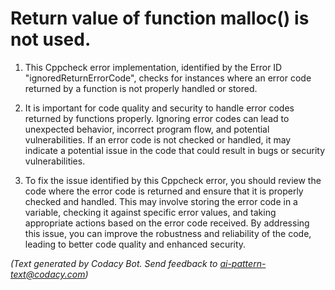 # Return value of function malloc() is not used.

1. This Cppcheck error implementation, identified by the Error ID "ignoredReturnErrorCode", checks for instances where an error code returned by a function is not properly handled or stored.

2. It is important for code quality and security to handle error codes returned by functions properly. Ignoring error codes can lead to unexpected behavior, incorrect program flow, and potential vulnerabilities. If an error code is not checked or handled, it may indicate a potential issue in the code that could result in bugs or security vulnerabilities.

3. To fix the issue identified by this Cppcheck error, you should review the code where the error code is returned and ensure that it is properly checked and handled. This may involve storing the error code in a variable, checking it against specific error values, and taking appropriate actions based on the error code received. By addressing this issue, you can improve the robustness and reliability of the code, leading to better code quality and enhanced security.

_(Text generated by Codacy Bot. Send feedback to ai-pattern-text@codacy.com)_
